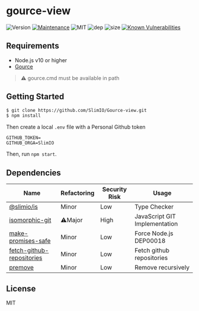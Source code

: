 # gource-view
![Version](https://img.shields.io/badge/dynamic/json.svg?url=https://raw.githubusercontent.com/SlimIO/Gource-view/master/package.json?token=Aeue0P3eryCYRikk9tHZScyXOpqtMvFIks5ca-XwwA%3D%3D&query=$.version&label=Version)
[![Maintenance](https://img.shields.io/badge/Maintained%3F-yes-green.svg)](https://github.com/SlimIO/Gource-view/commit-activity)
![MIT](https://img.shields.io/github/license/mashape/apistatus.svg)
![dep](https://img.shields.io/david/SlimIO/Gource-view.svg)
![size](https://img.shields.io/github/repo-size/SlimIO/Gource-view.svg)
[![Known Vulnerabilities](https://snyk.io/test/github/SlimIO/Gource-view/badge.svg?targetFile=package.json)](https://snyk.io/test/github/SlimIO/Gource-view?targetFile=package.json)

## Requirements
- Node.js v10 or higher
- [Gource](https://gource.io/)

> ⚠️ gource.cmd must be available in path

## Getting Started

```bash
$ git clone https://github.com/SlimIO/Gource-view.git
$ npm install
```

Then create a local `.env` file with a Personal Github token
```
GITHUB_TOKEN=
GITHUB_ORGA=SlimIO
```

Then, run `npm start`.

## Dependencies

|Name|Refactoring|Security Risk|Usage|
|---|---|---|---|
|[@slimio/is](https://github.com/SlimIO/is#readme)|Minor|Low|Type Checker|
|[isomorphic-git](https://isomorphic-git.org/)|⚠️Major|High|JavaScript GIT Implementation|
|[make-promises-safe](https://github.com/mcollina/make-promises-safe#readme)|Minor|Low|Force Node.js DEP00018|
|[fetch-github-repositories](https://github.com/fraxken/fetch-github-repositories#readme)|Minor|Low|Fetch github repositories|
|[premove](https://github.com/lukeed/premove#readme)|Minor|Low|Remove recursively|

## License
MIT
